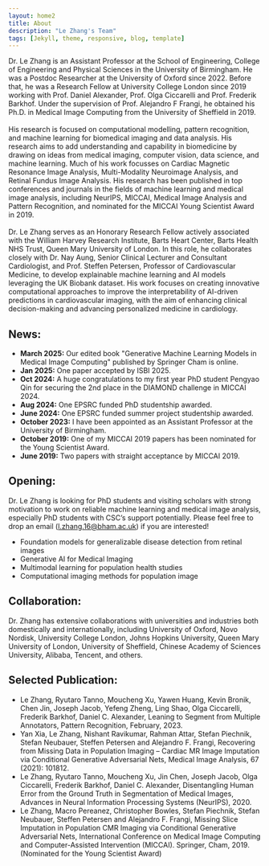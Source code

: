 ```yaml
---
layout: home2
title: About
description: "Le Zhang's Team"
tags: [Jekyll, theme, responsive, blog, template]
---
```


Dr. Le Zhang is an Assistant Professor at the School of Engineering, College of Engineering and Physical Sciences in the University of Birmingham. He was a Postdoc Researcher at the University of Oxford since 2022. Before that, he was a Research Fellow at University College London since 2019 working with Prof. Daniel Alexander, Prof. Olga Ciccarelli and Prof. Frederik Barkhof. Under the supervision of Prof. Alejandro F Frangi, he obtained his Ph.D. in Medical Image Computing from the University of Sheffield in 2019.
<br>
<br>
His research is focused on computational modelling, pattern recognition, and machine learning for biomedical imaging and data analysis. His research aims to add understanding and capability in biomedicine by drawing on ideas from medical imaging, computer vision, data science, and machine learning. Much of his work focusses on Cardiac Magnetic Resonance Image Analysis, Multi-Modality Neuroimage Analysis, and Retinal Fundus Image Analysis. His research has been published in top conferences and journals in the fields of machine learning and medical image analysis, including NeurIPS, MICCAI, Medical Image Analysis and Pattern Recognition, and nominated for the MICCAI Young Scientist Award in 2019.
<br>
<br>
Dr. Le Zhang serves as an Honorary Research Fellow actively associated with the William Harvey Research Institute, Barts Heart Center, Barts Health NHS Trust, Queen Mary University of London. In this role, he collaborates closely with Dr. Nay Aung, Senior Clinical Lecturer and Consultant Cardiologist, and Prof. Steffen Petersen, Professor of Cardiovascular Medicine, to develop explainable machine learning and AI models leveraging the UK Biobank dataset. His work focuses on creating innovative computational approaches to improve the interpretability of AI-driven predictions in cardiovascular imaging, with the aim of enhancing clinical decision-making and advancing personalized medicine in cardiology.

## News:
*   **March 2025:** Our edited book "Generative Machine Learning Models in Medical Image Computing" published by Springer Cham is online.
*   **Jan 2025:** One paper accepted by ISBI 2025.
*   **Oct 2024:** A huge congratulations to my first year PhD student Pengyao Qin for securing the 2nd place in the DIAMOND challenge in MICCAI 2024.
*   **Aug 2024:** One EPSRC funded PhD studentship awarded.
*   **June 2024:** One EPSRC funded summer project studentship awarded.
*   **October 2023:** I have been appointed as an Assistant Professor at the University of Birmingham.
*   **October 2019:** One of my MICCAI 2019 papers has been nominated for the Young Scientist Award.
*   **June 2019:** Two papers with straight acceptance by MICCAI 2019.

## Opening:
Dr. Le Zhang is looking for PhD students and visiting scholars with strong motivation to work on reliable machine learning and medical image analysis, especially PhD students with CSC’s support potentially. Please feel free to drop an email (l.zhang.16@bham.ac.uk) if you are interested!
*   Foundation models for generalizable disease detection from retinal images
*   Generative AI for Medical Imaging
*   Multimodal learning for population health studies
*   Computational imaging methods for population image

## Collaboration:  
Dr. Zhang has extensive collaborations with universities and industries both domestically and internationally, including University of Oxford, Novo Nordisk, University College London, Johns Hopkins University, Queen Mary University of London, University of Sheffield, Chinese Academy of Sciences University, Alibaba, Tencent, and others.

## Selected Publication:
*   Le Zhang, Ryutaro Tanno, Moucheng Xu, Yawen Huang, Kevin Bronik, Chen Jin, Joseph Jacob, Yefeng Zheng, Ling Shao, Olga Ciccarelli, Frederik Barkhof, Daniel C. Alexander, Leaning to Segment from Multiple Annotators, Pattern Recognition, February, 2023.
*   Yan Xia, Le Zhang, Nishant Ravikumar, Rahman Attar, Stefan Piechnik, Stefan Neubauer, Steffen Petersen and Alejandro F. Frangi, Recovering from Missing Data in Population Imaging – Cardiac MR Image Imputation via Conditional Generative Adversarial Nets, Medical Image Analysis, 67 (2021): 101812.
*   Le Zhang, Ryutaro Tanno, Moucheng Xu, Jin Chen, Joseph Jacob, Olga Ciccarelli, Frederik Barkhof, Daniel C. Alexander, Disentangling Human Error from the Ground Truth in Segmentation of Medical Images, Advances in Neural Information Processing Systems (NeurIPS), 2020.
*   Le Zhang, Macro Pereanez, Christopher Bowles, Stefan Piechnik, Stefan Neubauer, Steffen Petersen and Alejandro F. Frangi, Missing Slice Imputation in Population CMR Imaging via Conditional Generative Adversarial Nets, International Conference on Medical Image Computing and Computer-Assisted Intervention (MICCAI). Springer, Cham, 2019. (Nominated for the Young Scientist Award)



